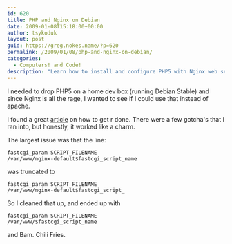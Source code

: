 ```yaml
---
id: 620
title: PHP and Nginx on Debian
date: 2009-01-08T15:18:00+00:00
author: tsykoduk
layout: post
guid: https://greg.nokes.name/?p=620
permalink: /2009/01/08/php-and-nginx-on-debian/
categories:
  - Computers! and Code!
description: "Learn how to install and configure PHP5 with Nginx web server on Debian Linux, including fixing common FastCGI configuration issues for a smooth setup."
---
```

<p>I needed to drop <span class="caps">PHP5</span> on a home dev box (running Debian Stable) and since Nginx is all the rage, I wanted to see if I could use that instead of apache.</p>

<!--more-->

<p>I found a great <a href="http://jit.nuance9.com/2008/01/serving-php5-with-nginx-on-ubuntu-710.html">article</a> on how to get r done. There were a few gotcha's that I ran into, but honestly, it worked like a charm.</p>


<p>The largest issue was that the line:</p>


<code>fastcgi_param SCRIPT_FILENAME /var/www/nginx-default$fastcgi_script_name</code>

<p>was truncated to</p>


<code>fastcgi_param SCRIPT_FILENAME /var/www/nginx-default$fastcgi_script_</code>

<p>So I cleaned that up, and ended up with</p>


<code>fastcgi_param SCRIPT_FILENAME /var/www/$fastcgi_script_name</code>

<p>and Bam. Chili Fries.</p>